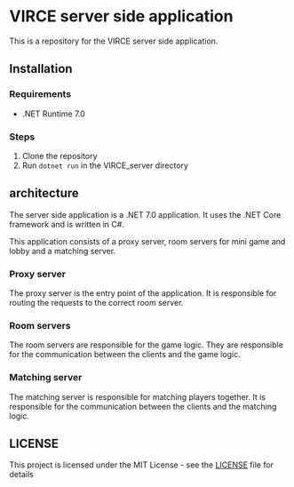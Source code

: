 ﻿# VIRCE server side application
This is a repository for the VIRCE server side application.

## Installation
### Requirements
- .NET Runtime 7.0

### Steps
1. Clone the repository
2. Run `dotnet run` in the VIRCE_server directory

## architecture
The server side application is a .NET 7.0 application.
It uses the .NET Core framework and is written in C#.

This application consists of a proxy server, room servers for mini game and lobby and a matching server.

### Proxy server
The proxy server is the entry point of the application.
It is responsible for routing the requests to the correct room server.

### Room servers
The room servers are responsible for the game logic.
They are responsible for the communication between the clients and the game logic.

### Matching server
The matching server is responsible for matching players together.
It is responsible for the communication between the clients and the matching logic.

## LICENSE
This project is licensed under the MIT License - see the [LICENSE](LICENSE) file for details